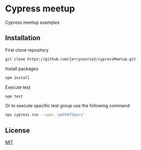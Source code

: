 # Cypress meetup

Cypress meetup examples

## Installation

First clone repository

```bash
git clone https://github.com/jerryosorio2/cypressMeetup.git
```

Install packages

```bash
npm install
```

Execute test

```bash
npm test
```

Or to execute specific test group use the following command

```bash
npx cypress run --spec 'pathOfSpecs'
```

## License
[MIT](https://choosealicense.com/licenses/mit/)